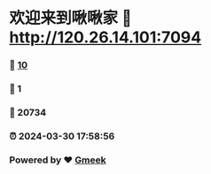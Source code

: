 # 欢迎来到啾啾家 :link: http://120.26.14.101:7094 
### :page_facing_up: [10](http://120.26.14.101:7094/tag.html) 
### :speech_balloon: 1 
### :hibiscus: 20734 
### :alarm_clock: 2024-03-30 17:58:56 
### Powered by :heart: [Gmeek](https://github.com/Meekdai/Gmeek)
